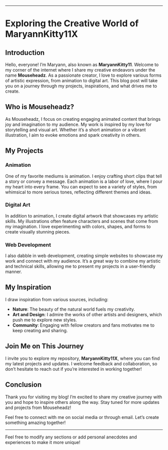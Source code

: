 
---

# Exploring the Creative World of MaryannKitty11X

## Introduction

Hello, everyone! I’m Maryann, also known as **MaryannKitty11**. Welcome to my corner of the internet where I share my creative endeavors under the name **Mouseheadz**. As a passionate creator, I love to explore various forms of artistic expression, from animation to digital art. This blog post will take you on a journey through my projects, inspirations, and what drives me to create.

## Who is Mouseheadz?

As Mouseheadz, I focus on creating engaging animated content that brings joy and imagination to my audience. My work is inspired by my love for storytelling and visual art. Whether it’s a short animation or a vibrant illustration, I aim to evoke emotions and spark creativity in others.

## My Projects

### Animation

One of my favorite mediums is animation. I enjoy crafting short clips that tell a story or convey a message. Each animation is a labor of love, where I pour my heart into every frame. You can expect to see a variety of styles, from whimsical to more serious tones, reflecting different themes and ideas.

### Digital Art

In addition to animation, I create digital artwork that showcases my artistic skills. My illustrations often feature characters and scenes that come from my imagination. I love experimenting with colors, shapes, and forms to create visually stunning pieces.

### Web Development

I also dabble in web development, creating simple websites to showcase my work and connect with my audience. It’s a great way to combine my artistic and technical skills, allowing me to present my projects in a user-friendly manner.

## My Inspiration

I draw inspiration from various sources, including:
- **Nature**: The beauty of the natural world fuels my creativity.
- **Art and Design**: I admire the works of other artists and designers, which push me to explore new styles.
- **Community**: Engaging with fellow creators and fans motivates me to keep creating and sharing.

## Join Me on This Journey

I invite you to explore my repository, **MaryannKitty11X**, where you can find my latest projects and updates. I welcome feedback and collaboration, so don’t hesitate to reach out if you’re interested in working together!

## Conclusion

Thank you for visiting my blog! I’m excited to share my creative journey with you and hope to inspire others along the way. Stay tuned for more updates and projects from Mouseheadz!

Feel free to connect with me on social media or through email. Let’s create something amazing together!

---

Feel free to modify any sections or add personal anecdotes and experiences to make it more unique!
